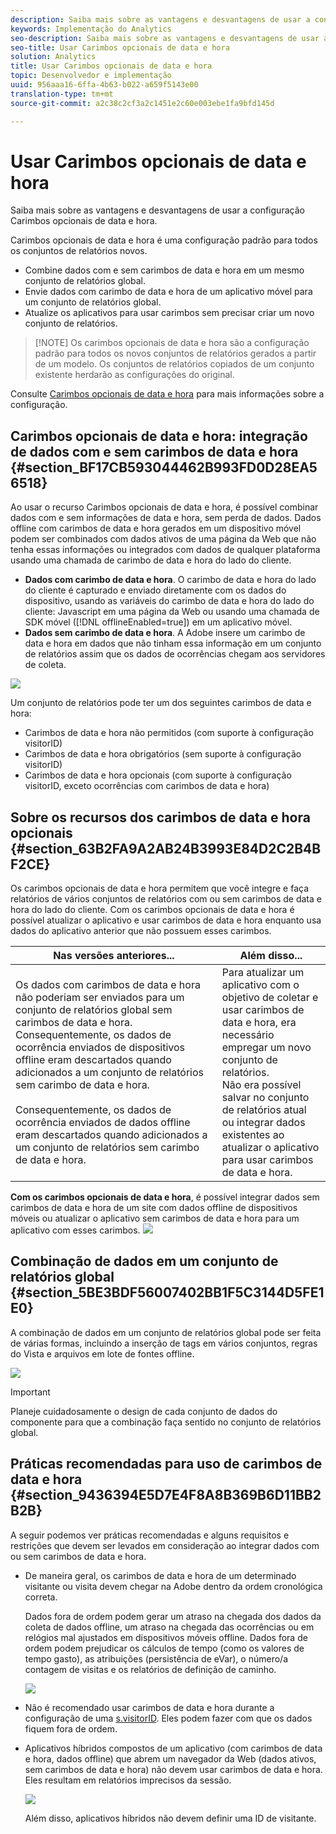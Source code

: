 ```yaml
---
description: Saiba mais sobre as vantagens e desvantagens de usar a configuração Carimbos opcionais de data e hora.
keywords: Implementação do Analytics
seo-description: Saiba mais sobre as vantagens e desvantagens de usar a configuração Carimbos opcionais de data e hora.
seo-title: Usar Carimbos opcionais de data e hora
solution: Analytics
title: Usar Carimbos opcionais de data e hora
topic: Desenvolvedor e implementação
uuid: 956aaa16-6ffa-4b63-b022-a659f5143e00
translation-type: tm+mt
source-git-commit: a2c38c2cf3a2c1451e2c60e003ebe1fa9bfd145d

---
```



# Usar Carimbos opcionais de data e hora

Saiba mais sobre as vantagens e desvantagens de usar a configuração Carimbos opcionais de data e hora.

Carimbos opcionais de data e hora é uma configuração padrão para todos os conjuntos de relatórios novos.

* Combine dados com e sem carimbos de data e hora em um mesmo conjunto de relatórios global.
* Envie dados com carimbo de data e hora de um aplicativo móvel para um conjunto de relatórios global.
* Atualize os aplicativos para usar carimbos sem precisar criar um novo conjunto de relatórios.

> [!NOTE] Os carimbos opcionais de data e hora são a configuração padrão para todos os novos conjuntos de relatórios gerados a partir de um modelo. Os conjuntos de relatórios copiados de um conjunto existente herdarão as configurações do original.

Consulte [Carimbos opcionais de data e hora](https://marketing.adobe.com/resources/help/en_US/reference/timestamp-optional.html) para mais informações sobre a configuração.

## Carimbos opcionais de data e hora: integração de dados com e sem carimbos de data e hora {#section_BF17CB593044462B993FD0D28EA56518}

Ao usar o recurso Carimbos opcionais de data e hora, é possível combinar dados com e sem informações de data e hora, sem perda de dados. Dados offline com carimbos de data e hora gerados em um dispositivo móvel podem ser combinados com dados ativos de uma página da Web que não tenha essas informações ou integrados com dados de qualquer plataforma usando uma chamada de carimbo de data e hora do lado do cliente.

* **Dados com carimbo de data e hora**. O carimbo de data e hora do lado do cliente é capturado e enviado diretamente com os dados do dispositivo, usando as variáveis do carimbo de data e hora do lado do cliente: Javascript em uma página da Web ou usando uma chamada de SDK móvel ([!DNL offlineEnabled=true]) em um aplicativo móvel.
* **Dados sem carimbo de data e hora**. A Adobe insere um carimbo de data e hora em dados que não tinham essa informação em um conjunto de relatórios assim que os dados de ocorrências chegam aos servidores de coleta.

![](assets/timestamp_v_non2.png)

Um conjunto de relatórios pode ter um dos seguintes carimbos de data e hora:

* Carimbos de data e hora não permitidos (com suporte à configuração visitorID)
* Carimbos de data e hora obrigatórios (sem suporte à configuração visitorID)
* Carimbos de data e hora opcionais (com suporte à configuração visitorID, exceto ocorrências com carimbos de data e hora)

## Sobre os recursos dos carimbos de data e hora opcionais {#section_63B2FA9A2AB24B3993E84D2C2B4BF2CE}

Os carimbos opcionais de data e hora permitem que você integre e faça relatórios de vários conjuntos de relatórios com ou sem carimbos de data e hora do lado do cliente. Com os carimbos opcionais de data e hora é possível atualizar o aplicativo e usar carimbos de data e hora enquanto usa dados do aplicativo anterior que não possuem esses carimbos.

| Nas versões anteriores... | Além disso... |
|--- |--- |
| Os dados com carimbos de data e hora não poderiam ser enviados para um conjunto de relatórios global sem carimbos de data e hora. Consequentemente, os dados de ocorrência enviados de dispositivos offline eram descartados quando adicionados a um conjunto de relatórios sem carimbo de data e hora. <br/><br/>Consequentemente, os dados de ocorrência enviados de dados offline eram descartados quando adicionados a um conjunto de relatórios sem carimbo de data e hora. | Para atualizar um aplicativo com o objetivo de coletar e usar carimbos de data e hora, era necessário empregar um novo conjunto de relatórios. <br/>Não era possível salvar no conjunto de relatórios atual ou integrar dados existentes ao atualizar o aplicativo para usar carimbos de data e hora. |

**Com os carimbos opcionais de data e hora**, é possível integrar dados sem carimbos de data e hora de um site com dados offline de dispositivos móveis ou atualizar o aplicativo sem carimbos de data e hora para um aplicativo com esses carimbos. ![](assets/timestamp_v_non6.png)

## Combinação de dados em um conjunto de relatórios global {#section_5BE3BDF56007402BB1F5C3144D5FE1E0}

A combinação de dados em um conjunto de relatórios global pode ser feita de várias formas, incluindo a inserção de tags em vários conjuntos, regras do Vista e arquivos em lote de fontes offline.

![](assets/timestamp_v_non9.png)

>[!IMPORTANT]
>
>Planeje cuidadosamente o design de cada conjunto de dados do componente para que a combinação faça sentido no conjunto de relatórios global.

## Práticas recomendadas para uso de carimbos de data e hora {#section_9436394E5D7E4F8A8B369B6D11BB2B2B}

A seguir podemos ver práticas recomendadas e alguns requisitos e restrições que devem ser levados em consideração ao integrar dados com ou sem carimbos de data e hora.

* De maneira geral, os carimbos de data e hora de um determinado visitante ou visita devem chegar na Adobe dentro da ordem cronológica correta.

   Dados fora de ordem podem gerar um atraso na chegada dos dados da coleta de dados offline, um atraso na chegada das ocorrências ou em relógios mal ajustados em dispositivos móveis offline. Dados fora de ordem podem prejudicar os cálculos de tempo (como os valores de tempo gasto), as atribuições (persistência de eVar), o número/a contagem de visitas e os relatórios de definição de caminho.

   ![](assets/timestamp_v_non8.png)

* Não é recomendado usar carimbos de data e hora durante a configuração de uma [s.visitorID](https://marketing.adobe.com/resources/help/en_US/sc/implement/visid_custom.html). Eles podem fazer com que os dados fiquem fora de ordem.

* Aplicativos híbridos compostos de um aplicativo (com carimbos de data e hora, dados offline) que abrem um navegador da Web (dados ativos, sem carimbos de data e hora) não devem usar carimbos de data e hora. Eles resultam em relatórios imprecisos da sessão.

   ![](assets/timestamp_v_non.png)

   Além disso, aplicativos híbridos não devem definir uma ID de visitante.
